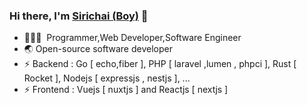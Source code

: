 ### Hi there, I'm [Sirichai (Boy)](https://nextjs-scg-app.herokuapp.com/resume) 🎉

- 🧑🏻‍💻 &nbsp;Programmer,Web Developer,Software Engineer
- 🌏 Open-source software developer
- ⚡ Backend : Go [ echo,fiber ], PHP [ laravel ,lumen , phpci ], Rust [ Rocket ], Nodejs [ expressjs , nestjs ], ...
- ⚡ Frontend : Vuejs [ nuxtjs ] and Reactjs [ nextjs ]


<!--
**suraboy/suraboy** is a ✨ _special_ ✨ repository because its `README.md` (this file) appears on your GitHub profile.

Here are some ideas to get you started:

- 🔭 I’m currently working on ...
- 🌱 I’m currently learning ...
- 👯 I’m looking to collaborate on ...
- 🤔 I’m looking for help with ...
- 💬 Ask me about ...
- 📫 How to reach me: ...
- 😄 Pronouns: ...
- ⚡ Fun fact: ...
-->
